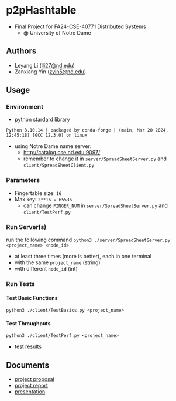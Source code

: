 # p2pHashtable
- Final Project for FA24-CSE-40771 Distributed Systems
  - @ University of Notre Dame
 
## Authors
- Leyang Li (lli27@nd.edu)
- Zanxiang Yin (zyin5@nd.edu)

## Usage
### Environment
- python stardard library
```
Python 3.10.14 | packaged by conda-forge | (main, Mar 20 2024, 12:45:18) [GCC 12.3.0] on linux
```
- using Notre Dame name server:
  - http://catalog.cse.nd.edu:9097/
  - remember to change it in `server/SpreadSheetServer.py` and `client/SpreadSheetClient.py`
 
### Parameters
- Fingertable size: `16`
- Max key: `2**16 = 65536`
  - can change `FINGER_NUM` in `server/SpreadSheetServer.py` and `client/TestPerf.py`

### Run Server(s)
run the following command `python3 ./server/SpreadSheetServer.py <project_name> <node_id>`
- at least three times (more is better), each in one terminal
- with the same `project_name` (string)
- with different `node_id` (int)


### Run Tests
#### Test Basic Functions
```
python3 ./client/TestBasics.py <project_name>
```
#### Test Throughputs
```
python3 ./client/TestPerf.py <project_name>
```
- [test results](https://colab.research.google.com/drive/1Kl1z5VYx7zStE08ROs4KYZK5JeeazpN_?usp=sharing)

## Documents
- [project proposal](https://docs.google.com/document/d/1WbyIjw985jdG8tDCrGutfF6qgVYsxmeQ8zx6wO8MM0A/edit?tab=t.0)
- [project report](https://docs.google.com/document/d/1BwiXdTeq11H4dstQn3BZIUQmUbn_gdoFPMAWAzMkHok/edit?tab=t.0)
- [presentation](https://docs.google.com/presentation/d/1gtjw9OqKUPV1NYyNfGNaOPeqVxXBwR-J/edit#slide=id.g31b1776cccc_0_69)

